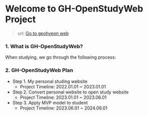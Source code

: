 # Welcome to GH-OpenStudyWeb Project
> url: [Go to geohyeon web](www.naver.com)

### 1. What is GH-OpenStudyWeb?
When studying, we go through the following process:

### 2. GH-OpenStudyWeb Plan
* Step 1. My personal studing website <br>
  *  Project Timeline: 2022.01.01 ~ 2023.01.01 
* Step 2. Convert personal website to open study website   <br>
  *  Project Timeline: 2023.01.01 ~ 2023.06.01
* Step 3. Apply MVP model to student
  *  Project Timeline: 2023.06.01 ~ 2024.06.01


